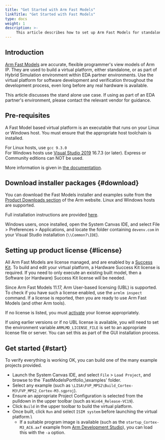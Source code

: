 ```yaml
---
title: "Get Started with Arm Fast Models"
linkTitle: "Get Started with Fast Models"
type: docs
weight: 1
description: >-
     This article describes how to set up Arm Fast Models for standalone use. If using Fast Models within an EDA partner's environment, please contact the relevant vendor for guidance.
---
```


## Introduction

[Arm Fast Models](https://developer.arm.com/Tools%20and%20Software/Fast%20Models) are accurate, flexible programmer's view models of Arm IP. They are used to build a virtual platform, either standalone, or as part of Hybrid Simulation environment within EDA partner environments. Use the virtual platform for software development and verification throughout the development process, even long before any real hardware is available.

This article discusses the stand alone use case. If using as part of an EDA partner's environment, please contact the relevant vendor for guidance.

## Pre-requisites

A Fast Model based virtual platform is an executable that runs on your Linux or Windows host. You must ensure that the appropriate host toolchain is installed.

For Linux hosts, use `gcc 9.3.0`\
For Windows hosts use [Visual Studio 2019](https://visualstudio.microsoft.com/vs/older-downloads/) 16.7.3 (or later). Express or Community editions can NOT be used.

More information is given in [the documentation](https://developer.arm.com/documentation/100965/1117/Installing-Fast-Models/Requirements-for-Fast-Models).

## Download installer packages {#download}

You can download the Fast Models installer and examples suite from the [Product Downloads section]((https://developer.arm.com/downloads/-/fast-models)) of the Arm website. Linux and Windows hosts are supported.

Full installation instructions are provided [here](https://developer.arm.com/documentation/100965/latest/Installing-Fast-Models/Installation).

Windows users, once installed, open the System Canvas IDE, and select File > Preferences > Applications, and locate the folder containing `devenv.com` in your Visual Studio installation (`\\Common7\IDE`).

## Setting up product license {#license}

All Arm Fast Models are license managed, and are enabled by a [Success Kit](https://www.arm.com/products/development-tools/success-kits). To build and edit your virtual platform, a Hardware Success Kit license is required. If you need to only execute an existing built model, then a Software (or Hardware) Success Kit license will be needed.

Since Arm Fast Models 11.17, Arm User-based licensing (UBL) is supported. To check if you have such a license enabled, use the `armlm inspect` command. If a license is reported, then you are ready to use Arm Fast Models (and other Arm tools).

If no license is listed, you must [activate](https://developer.arm.com/documentation/102516/latest/Using-user-based-licensing) your license appropriately.

If using earlier versions or if no UBL license is available, you will need to set the environment variable `ARMLMD_LICENSE_FILE` is set to an appropriate license file or server. You can set this as part of the GUI installation process.

## Get started {#start}

To verify everything is working OK, you can build one of the many example projects provided.

 - Launch the System Canvas IDE, and select `File` > `Load Project`, and browse to the `FastModelsPortfolio_<version>\examples' folder.
 - Select any example (such as `\LISA\FVP_MPS2\Build_Cortex-M3\FVP_MPS2_Cortex-M3.sgproj`).
 - Ensure an appropriate Project Configuration is selected from the pulldown in the upper toolbar (such as `Win64_Release-VC19`).
 - Click `Build` in the upper toolbar to build the virtual platform.
 - Once built, click `Run` and select `ISIM system` before launching the virtual platform.\
   - If a suitable program image is available (such as the `startup_Cortex-M3_AC6.axf` example from [Arm Development Studio](https://developer.arm.com/Tools%20and%20Software/Arm%20Development%20Studio)), you can load this with the `-a` option.